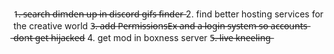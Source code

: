 1̶.̶ ̶s̶e̶a̶r̶c̶h̶ ̶d̶i̶m̶d̶e̶n̶ ̶u̶p̶ ̶i̶n̶ ̶d̶i̶s̶c̶o̶r̶d̶ ̶g̶i̶f̶s̶ ̶f̶i̶n̶d̶e̶r̶
2. find better hosting services for the creative world
3̶.̶ ̶a̶d̶d̶ ̶P̶e̶r̶m̶i̶s̶s̶i̶o̶n̶s̶E̶x̶ ̶a̶n̶d̶ ̶a̶ ̶l̶o̶g̶i̶n̶ ̶s̶y̶s̶t̶e̶m̶ ̶s̶o̶ ̶a̶c̶c̶o̶u̶n̶t̶s̶ ̶d̶o̶n̶t̶ ̶g̶e̶t̶ ̶h̶i̶j̶a̶c̶k̶e̶d̶
4. get mod in boxness server
5̶.̶ ̶l̶i̶v̶e̶ ̶k̶n̶e̶e̶l̶i̶n̶g̶
